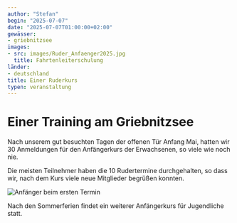 ```yaml
---
author: "Stefan"
begin: "2025-07-07"
date: "2025-07-07T01:00:00+02:00"
gewässer: 
- griebnitzsee
images:
- src: images/Ruder_Anfaenger2025.jpg
  title: Fahrtenleiterschulung
länder: 
- deutschland
title: Einer Ruderkurs
typen: veranstaltung
---
```


# Einer Training am Griebnitzsee

Nach unserem gut besuchten Tagen der offenen Tür Anfang Mai, hatten wir 30 Anmeldungen für den Anfängerkurs der Erwachsenen, so viele wie noch nie.

Die meisten Teilnehmer haben die 10 Rudertermine durchgehalten, so dass wir, nach dem Kurs viele neue Mitglieder begrüßen konnten.

![Anfänger beim ersten Termin](images/Ruder_Anfaenger2025.jpg)


Nach den Sommerferien findet ein weiterer Anfängerkurs für Jugendliche statt.
